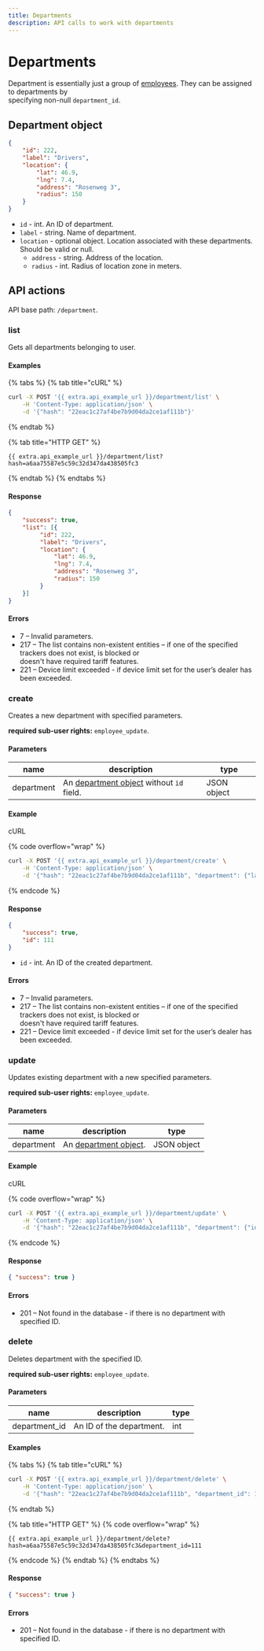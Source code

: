 ```yaml
---
title: Departments
description: API calls to work with departments
---
```


# Departments

Department is essentially just a group of [employees](employee/index.md). They can be assigned to departments by\
specifying non-null `department_id`.

## Department object

```json
{
    "id": 222,
    "label": "Drivers",
    "location": {
        "lat": 46.9,
        "lng": 7.4,
        "address": "Rosenweg 3",
        "radius": 150
    }
}
```

* `id` - int. An ID of department.
* `label` - string. Name of department.
* `location` - optional object. Location associated with these departments. Should be valid or null.
  * `address` - string. Address of the location.
  * `radius` - int. Radius of location zone in meters.

## API actions

API base path: `/department`.

### list

Gets all departments belonging to user.

#### Examples

{% tabs %}
{% tab title="cURL" %}
```sh
curl -X POST '{{ extra.api_example_url }}/department/list' \
    -H 'Content-Type: application/json' \
    -d '{"hash": "22eac1c27af4be7b9d04da2ce1af111b"}'
```
{% endtab %}

{% tab title="HTTP GET" %}
```http
{{ extra.api_example_url }}/department/list?hash=a6aa75587e5c59c32d347da438505fc3
```
{% endtab %}
{% endtabs %}

#### Response

```json
{
    "success": true,
    "list": [{
         "id": 222,
         "label": "Drivers",
         "location": {
             "lat": 46.9,
             "lng": 7.4,
             "address": "Rosenweg 3",
             "radius": 150
         }
    }]
}
```

#### Errors

* 7 – Invalid parameters.
* 217 – The list contains non-existent entities – if one of the specified trackers does not exist, is blocked or\
  doesn't have required tariff features.
* 221 – Device limit exceeded - if device limit set for the user’s dealer has been exceeded.

### create

Creates a new department with specified parameters.

**required sub-user rights:** `employee_update`.

#### Parameters

| name       | description                                                                 | type        |
| ---------- | --------------------------------------------------------------------------- | ----------- |
| department | An [department object](department.md#department-object) without `id` field. | JSON object |

#### Example

cURL

{% code overflow="wrap" %}
```sh
curl -X POST '{{ extra.api_example_url }}/department/create' \
    -H 'Content-Type: application/json' \
    -d '{"hash": "22eac1c27af4be7b9d04da2ce1af111b", "department": {"label": "My Department", "location": {"lat": 46.9, "lng": 7.4, "address": "Rosenweg 3", "radius": 50}}'
```
{% endcode %}

#### Response

```json
{
    "success": true,
    "id": 111
}
```

* `id` - int. An ID of the created department.

#### Errors

* 7 – Invalid parameters.
* 217 – The list contains non-existent entities – if one of the specified trackers does not exist, is blocked or\
  doesn't have required tariff features.
* 221 – Device limit exceeded - if device limit set for the user’s dealer has been exceeded.

### update

Updates existing department with a new specified parameters.

**required sub-user rights:** `employee_update`.

#### Parameters

| name       | description                                              | type        |
| ---------- | -------------------------------------------------------- | ----------- |
| department | An [department object](department.md#department-object). | JSON object |

#### Example

cURL

{% code overflow="wrap" %}
```sh
curl -X POST '{{ extra.api_example_url }}/department/update' \
    -H 'Content-Type: application/json' \
    -d '{"hash": "22eac1c27af4be7b9d04da2ce1af111b", "department": {"id": 111, "label": "My Department", "location": {"lat": 46.9, "lng": 7.4, "address": "Rosenweg 3", "radius": 50}}'
```
{% endcode %}

#### Response

```json
{ "success": true }
```

#### Errors

* 201 – Not found in the database - if there is no department with specified ID.

### delete

Deletes department with the specified ID.

**required sub-user rights:** `employee_update`.

#### Parameters

| name           | description              | type |
| -------------- | ------------------------ | ---- |
| department\_id | An ID of the department. | int  |

#### Examples

{% tabs %}
{% tab title="cURL" %}
```sh
curl -X POST '{{ extra.api_example_url }}/department/delete' \
    -H 'Content-Type: application/json' \
    -d '{"hash": "22eac1c27af4be7b9d04da2ce1af111b", "department_id": 111}'
```
{% endtab %}

{% tab title="HTTP GET" %}
{% code overflow="wrap" %}
```http
{{ extra.api_example_url }}/department/delete?hash=a6aa75587e5c59c32d347da438505fc3&department_id=111
```
{% endcode %}
{% endtab %}
{% endtabs %}

#### Response

```json
{ "success": true }
```

#### Errors

* 201 – Not found in the database - if there is no department with specified ID.
